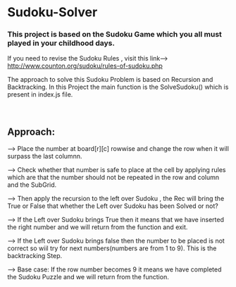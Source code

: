 # Sudoku-Solver

### This project is based on the Sudoku Game which you all must played in your childhood days.

If you need to revise the Sudoku Rules , visit this link--> http://www.counton.org/sudoku/rules-of-sudoku.php

The approach to solve this Sudoku Problem is based on Recursion and Backtracking.
In this Project the main function is the SolveSudoku() which is present in index.js file.
<br><br><br>
## Approach:

--> Place the number at board[r][c] rowwise and change the row when it will surpass the last columnn.

--> Check whether that number is safe to place at the cell by applying rules which are that the number should not be repeated in the row and column and the SubGrid.

--> Then apply the recursion to the left over Sudoku , the Rec will bring the True or False that whether the Left over Sudoku has been Solved or not?

--> If the Left over Sudoku brings True then it means that we have inserted the right number and we will return from the function and exit.

--> If the Left over Sudoku brings false then the number to be placed is not correct so wiil try for next numbers(numbers are from 1 to 9). This is the backtracking Step.
          
--> Base case: If the row number becomes 9 it means we have completed the Sudoku Puzzle and we will return from the function.


